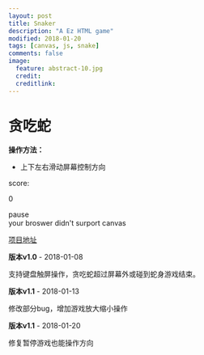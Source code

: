 ```yaml
---
layout: post
title: Snaker
description: "A Ez HTML game"
modified: 2018-01-20
tags: [canvas, js, snake]
comments: false
image:
  feature: abstract-10.jpg
  credit: 
  creditlink: 
---
```



# 贪吃蛇 #

**操作方法：**

 - 上下左右滑动屏幕控制方向

<div class = "main">
	<div class="only">
		<div class = "data">
			<p>score:</p>
			<p id = "scores">0</p>
			<span id = "control" ></span>
		</div>
		<div id="container">
			<div id = "controlText">pause</div>
			<canvas id = "drawenv" style="width:100%;height:100%;">
				your broswer didn't surport canvas
			</canvas>
		</div>
	</div>
</div>
<script src="{{ site.url }}/assets/js/demo/snake.js"></script>

[项目地址](https://github.com/stormysky/snaker)


 **版本v1.0**    - 2018-01-08

支持键盘触屏操作，贪吃蛇超过屏幕外或碰到蛇身游戏结束。

 **版本v1.1**    - 2018-01-13

修改部分bug，增加游戏放大缩小操作

 **版本v1.1**    - 2018-01-20

修复暂停游戏也能操作方向